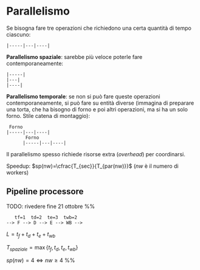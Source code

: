 # Parallelismo

Se bisogna fare tre operazioni che richiedono una certa quantità di tempo ciascuno:
```
|-----|---|----|
```

**Parallelismo spaziale**: sarebbe più veloce poterle fare contemporaneamente:
```
|-----|
|---|
|----|
```

**Parallelismo temporale**: se non si può fare queste operazioni contemporaneamente, si può fare su entità diverse (immagina di preparare una torta, che ha bisogno di forno e poi altri operazioni, ma si ha un solo forno. Stile catena di montaggio):
```
 Forno
|-----|---|----|
       Forno
      |-----|---|----|
```

Il parallelismo spesso richiede risorse extra (*overhead*) per coordinarsi.

Speedup: $sp(nw)=\cfrac{T_{sec}}{T_{par(nw)}}$ ($nw$ è il numero di workers)

## Pipeline processore

TODO: rivedere fine 21 ottobre
%%
```
   tf=1  td=2  te=3  twb=2
--> F --> D --> E --> WB -->
```

$L=t_f+t_d+t_e+t_{wb}$

$T_{spaziale}=\max\{t_f,t_d,t_e,t_{wb}\}$

$sp(nw)=4⇔nw≥4$
%%